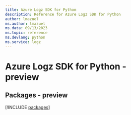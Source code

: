 ```yaml
---
title: Azure Logz SDK for Python
description: Reference for Azure Logz SDK for Python
author: lmazuel
ms.author: lmazuel
ms.data: 09/13/2023
ms.topic: reference
ms.devlang: python
ms.service: logz
---
```

# Azure Logz SDK for Python - preview
## Packages - preview
[!INCLUDE [packages](logz-index.md)]